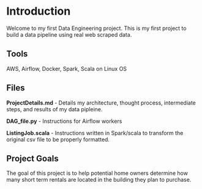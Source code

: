 # Introduction
Welcome to my first Data Engineering project. This is my first project to build a data pipeline using real web scraped data. 

## Tools
AWS, Airflow, Docker, Spark, Scala on Linux OS

## Files
**ProjectDetails.md** - Details my architecture, thought process, intermediate steps, and results of my data pipleine.

**DAG_file.py** - Instructions for Airflow workers

**ListingJob.scala** - Instructions written in Spark/scala to transform the original csv file to be properly formatted.

## Project Goals
The goal of this project is to help potential home owners determine how many short term rentals are located in the building they plan to purchase. 
